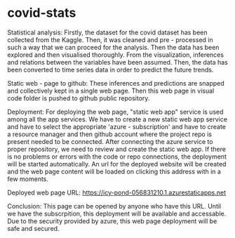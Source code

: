 # covid-stats
Statistical analysis:
Firstly, the dataset for the covid dataset has been collected from the Kaggle. 
Then, it was cleaned and pre - processed in such a way that we can proceed for the analysis. 
Then the data has been explored and then visualised thoroughly. 
From the visualization, inferences and relations between the variables have been assumed. 
Then, the data has been converted to time series data in order to predict the future trends.

Static web - page to github:
These inferences and predictions are snapped and collectively kept in a single web page. 
Then this web page in visual code folder is pushed to github public repository. 

Deployment:
For deploying the web page, "static web app" service is used among all the app services.
We have to create a new static web app service and have to select the appropriate 'azure - subscription' and have to create a resource manager and then github account where the project repo is present needed to be connected. 
After connecting the azure service to proper repository, we need to review and create the static web app. 
If there is no problems or errors with the code or repo connections, the deployment will be started automatically. 
An url for the deployed website will be created and the web page content will be loaded on clicking this address with in a few moments. 

Deployed web page URL:
https://icy-pond-056831210.1.azurestaticapps.net

Conclusion:
This page can be opened by anyone who have this URL. Until we have the subscrpition, this deployment will be available and accessable. 
Due to the security provided by azure, this web page deployment will be safe and secured.
